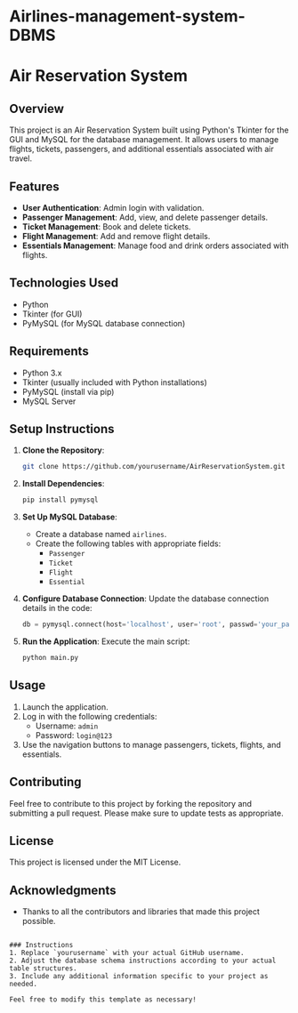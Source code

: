 # Airlines-management-system-DBMS
# Air Reservation System

## Overview
This project is an Air Reservation System built using Python's Tkinter for the GUI and MySQL for the database management. It allows users to manage flights, tickets, passengers, and additional essentials associated with air travel.

## Features
- **User Authentication**: Admin login with validation.
- **Passenger Management**: Add, view, and delete passenger details.
- **Ticket Management**: Book and delete tickets.
- **Flight Management**: Add and remove flight details.
- **Essentials Management**: Manage food and drink orders associated with flights.

## Technologies Used
- Python
- Tkinter (for GUI)
- PyMySQL (for MySQL database connection)

## Requirements
- Python 3.x
- Tkinter (usually included with Python installations)
- PyMySQL (install via pip)
- MySQL Server

## Setup Instructions
1. **Clone the Repository**:
   ```bash
   git clone https://github.com/yourusername/AirReservationSystem.git
   ```
2. **Install Dependencies**:
   ```bash
   pip install pymysql
   ```
3. **Set Up MySQL Database**:
   - Create a database named `airlines`.
   - Create the following tables with appropriate fields:
     - `Passenger`
     - `Ticket`
     - `Flight`
     - `Essential`

4. **Configure Database Connection**:
   Update the database connection details in the code:
   ```python
   db = pymysql.connect(host='localhost', user='root', passwd='your_password', db='airlines', autocommit=True)
   ```

5. **Run the Application**:
   Execute the main script:
   ```bash
   python main.py
   ```

## Usage
1. Launch the application.
2. Log in with the following credentials:
   - Username: `admin`
   - Password: `login@123`
3. Use the navigation buttons to manage passengers, tickets, flights, and essentials.

## Contributing
Feel free to contribute to this project by forking the repository and submitting a pull request. Please make sure to update tests as appropriate.

## License
This project is licensed under the MIT License.

## Acknowledgments
- Thanks to all the contributors and libraries that made this project possible.
```

### Instructions
1. Replace `yourusername` with your actual GitHub username.
2. Adjust the database schema instructions according to your actual table structures.
3. Include any additional information specific to your project as needed.

Feel free to modify this template as necessary!
